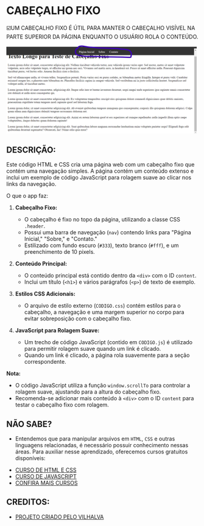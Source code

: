 # CABEÇALHO FIXO
☑️UM CABEÇALHO FIXO É ÚTIL PARA MANTER O CABEÇALHO VISÍVEL NA PARTE SUPERIOR DA PÁGINA ENQUANTO O USUÁRIO ROLA O CONTEÚDO.

<img src="FOTO.png" align="center" width="500"> <br>

## DESCRIÇÃO:
Este código HTML e CSS cria uma página web com um cabeçalho fixo que contém uma navegação simples. A página contém um conteúdo extenso e inclui um exemplo de código JavaScript para rolagem suave ao clicar nos links da navegação.

O que o app faz:

1. **Cabeçalho Fixo:**
   - O cabeçalho é fixo no topo da página, utilizando a classe CSS `.header`.
   - Possui uma barra de navegação (`nav`) contendo links para "Página Inicial," "Sobre," e "Contato."
   - Estilizado com fundo escuro (`#333`), texto branco (`#fff`), e um preenchimento de 10 pixels.

2. **Conteúdo Principal:**
   - O conteúdo principal está contido dentro da `<div>` com o ID `content`.
   - Inclui um título (`<h1>`) e vários parágrafos (`<p>`) de texto de exemplo.

3. **Estilos CSS Adicionais:**
   - O arquivo de estilo externo (`CODIGO.css`) contém estilos para o cabeçalho, a navegação e uma margem superior no corpo para evitar sobreposição com o cabeçalho fixo.

4. **JavaScript para Rolagem Suave:**
   - Um trecho de código JavaScript (contido em `CODIGO.js`) é utilizado para permitir rolagem suave quando um link é clicado.
   - Quando um link é clicado, a página rola suavemente para a seção correspondente.

**Nota:**
- O código JavaScript utiliza a função `window.scrollTo` para controlar a rolagem suave, ajustando para a altura do cabeçalho fixo.
- Recomenda-se adicionar mais conteúdo à `<div>` com o ID `content` para testar o cabeçalho fixo com rolagem.

## NÃO SABE?
- Entendemos que para manipular arquivos em `HTML`, `CSS` e outras linguagens relacionadas, é necessário possuir conhecimento nessas áreas. Para auxiliar nesse aprendizado, oferecemos cursos gratuitos disponíveis:
* [CURSO DE HTML E CSS](https://github.com/VILHALVA/CURSO-DE-HTML-E-CSS)
* [CURSO DE JAVASCRIPT](https://github.com/VILHALVA/CURSO-DE-JAVASCRIPT)
* [CONFIRA MAIS CURSOS](https://github.com/VILHALVA?tab=repositories&q=+topic:CURSO)

## CREDITOS:
- [PROJETO CRIADO PELO VILHALVA](https://github.com/VILHALVA)